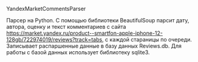 YandexMarketCommentsParser

Парсер на Python. 
С помощью библиотеки BeautifulSoup парсит дату, автора, оценку и текст комментариев с сайта https://market.yandex.ru/product--smartfon-apple-iphone-12-128gb/722974019/reviews?track=tabs, с каждой стараницы по очереди. Записывает распаршенные данные в базу данных Reviews.db. 
Для работы с базой данных использует библиотеку sqlite3.
